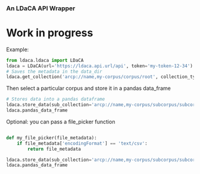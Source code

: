 ### An LDaCA API Wrapper

# Work in progress

Example:

```python
from ldaca.ldaca import LDaCA
ldaca = LDaCA(url='https://ldaca.api.url/api', token='my-token-12-34')
# Saves the metadata in the data_dir
ldaca.get_collection('arcp://name,my-corpus/corpus/root', collection_type='Collection', data_dir='data')
```

Then select a particular corpus and store it in a pandas data_frame

```python
# Stores data into a pandas dataframe
ldaca.store_data(sub_collection='arcp://name,my-corpus/subcorpus/subcorpusname', entity_type='DialogueText')
ldaca.pandas_data_frame
```

Optional: you can pass a file_picker function
```python

def my_file_picker(file_metadata):
    if file_metadata['encodingFormat'] == 'text/csv':
        return file_metadata

ldaca.store_data(sub_collection='arcp://name,my-corpus/subcorpus/subcorpusname', entity_type='DialogueText', file_picker=my_file_picker)
ldaca.pandas_data_frame
```

